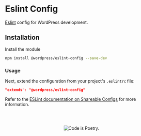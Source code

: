 # Eslint Config

[Eslint](https://eslint.org/) config for WordPress development.

## Installation

Install the module

```bash
npm install @wordpress/eslint-config --save-dev
```

### Usage

Next, extend the configuration from your project's `.eslintrc` file:

```json
"extends": "@wordpress/eslint-config"
```

Refer to the [ESLint documentation on Shareable Configs](http://eslint.org/docs/developer-guide/shareable-configs) for more information.


<br/><br/><p align="center"><img src="https://s.w.org/style/images/codeispoetry.png?1" alt="Code is Poetry." /></p>
